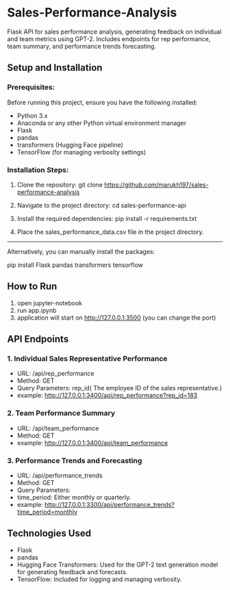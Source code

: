 
# Sales-Performance-Analysis
Flask API for sales performance analysis, generating feedback on individual and team metrics using GPT-2. Includes endpoints for rep performance, team summary, and performance trends forecasting.

## Setup and Installation

### Prerequisites:

Before running this project, ensure you have the following installed:
- Python 3.x
- Anaconda or any other Python virtual environment manager
- Flask
- pandas
- transformers (Hugging Face pipeline)
- TensorFlow (for managing verbosity settings)


### Installation Steps:

1. Clone the repository: git clone https://github.com/marukh197/sales-performance-analysis
  	
2. Navigate to the project directory: cd sales-performance-api

3. Install the required dependencies:  pip install -r requirements.txt

4. Place the sales_performance_data.csv file in the project directory.
			
-----------------------------------------------------------------------------------
Alternatively, you can manually install the packages:

pip install Flask pandas transformers tensorflow


## How to Run

1. open jupyter-notebook
2. run app.ipynb
3. application will start on http://127.0.0.1:3500 (you can change the port)


## API Endpoints

### 1. Individual Sales Representative Performance

- URL: /api/rep_performance
- Method: GET
- Query Parameters: rep_id( The employee ID of the sales representative.)
- example: http://127.0.0.1:3400/api/rep_performance?rep_id=183


### 2. Team Performance Summary

- URL: /api/team_performance
- Method: GET
- example: http://127.0.0.1:3400/api/team_performance


### 3. Performance Trends and Forecasting

- URL: /api/performance_trends
- Method: GET
- Query Parameters:
- time_period: Either monthly or quarterly.
- example: http://127.0.0.1:3300/api/performance_trends?time_period=monthly


## Technologies Used

- Flask
- pandas
- Hugging Face Transformers: Used for the GPT-2 text generation model for generating feedback and forecasts.
- TensorFlow: Included for logging and managing verbosity.
















